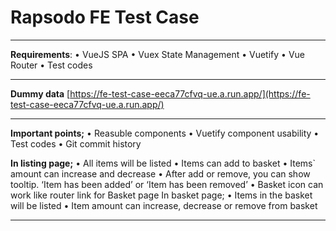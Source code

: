# Rapsodo FE Test Case

---

**Requirements**:
• VueJS SPA
• Vuex State Management
• Vuetify
• Vue Router
• Test codes

---

**Dummy data** [https://fe-test-case-eeca77cfvq-ue.a.run.app/](https://fe-test-case-eeca77cfvq-ue.a.run.app/)

---

**Important points;**
• Reasuble components
• Vuetify component usability
• Test codes
• Git commit history

**In listing page;**
• All items will be listed
• Items can add to basket
• Items` amount can increase and decrease
• After add or remove, you can show tooltip. ‘Item has been added’ or ‘Item
has been removed’
• Basket icon can work like router link for Basket page
In basket page;
• Items in the basket will be listed
• Item amount can increase, decrease or remove from basket

---
